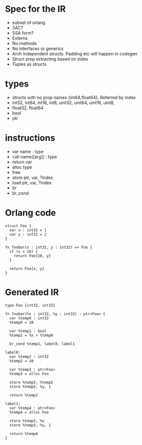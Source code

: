 # Spec for the IR
- subset of orlang
- 3AC?
- SSA form?
- Externs
- No methods
- No interfaces or generics
- Arch independent structs. Padding etc will happen in codegen
- Struct prop extracting based on index
- Tuples as structs

# types
- structs with no prop names {int64,float64}. Referred by index
- int32, int64, int16, int8, uint32, uint64, uint16, uint8,
- float32, float64
- bool
- ptr<type>

# instructions
- var name : type
- call name([arg]) : type
- return var
- alloc type
- free
- store ptr, var, ?index
- load ptr, var, ?index
- br
- br_cond


# Orlang code

```
struct Foo {
  var x : int32 = 1
  var y : int32 = 2
}

fn foobar(x : int32, y : int32) => Foo {
  if (x > 10) {
    return Foo{10, y}
  }

  return Foo{x, y}
}

```


# Generated IR

```
type Foo {int32, int32}

fn foobar(%x : int32, %y : int32) : ptr<Foo> {
  var %temp0 : int32
  %temp0 = 10

  var %temp1 : bool
  %temp1 = %x > %temp0

  br_cond %temp1, label0, label1

label0:
  var %temp2 : int32
  %temp2 = 10

  var %temp3 : ptr<Foo>
  %temp3 = alloc Foo

  store %temp3, %temp2
  store %temp3, %y, 1

  return %temp3

label1:
  var %temp4 : ptr<Foo>
  %temp4 = alloc Foo

  store %temp3, %x
  store %temp3, %y, 1

  return %temp4
}

```
